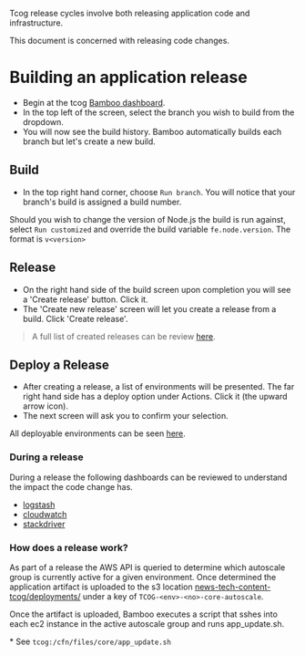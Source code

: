 Tcog release cycles involve both releasing application code and infrastructure. 

This document is concerned with releasing code changes. 

# Building an application release

* Begin at the tcog [Bamboo dashboard](http://bamboo.news.com.au/browse/NEWSTECH-TCOG).
* In the top left of the screen, select the branch you wish to build from the dropdown.
* You will now see the build history. Bamboo automatically builds each branch but let's create a new build.

## Build

* In the top right hand corner, choose `Run branch`. You will notice that your branch's build is assigned a build number.

Should you wish to change the version of Node.js the build is run against, select `Run customized` and override the build variable `fe.node.version`. The format is `v<version>`

## Release

* On the right hand side of the build screen upon completion you will see a 'Create release' button. Click it.
* The 'Create new release' screen will let you create a release from a build. Click 'Create release'.

> A full list of created releases can be review [here](http://bamboo.news.com.au/deploy/viewDeploymentProjectVersions.action?id=117243905).

## Deploy a Release

* After creating a release, a list of environments will be presented. The far right hand side has a deploy option under Actions. Click it (the upward arrow icon).
* The next screen will ask you to confirm your selection.

All deployable environments can be seen [here](http://bamboo.news.com.au/deploy/viewDeploymentProjectEnvironments.action?id=117243905).

### During a release

During a release the following dashboards can be reviewed to understand the impact the code change has.

- [logstash](http://logstash.ni.news.com.au/#/dashboard/elasticsearch/TCOG%20Analytics%20(prod))
- [cloudwatch](https://ap-southeast-2.console.aws.amazon.com/ec2/v2/home?region=ap-southeast-2#LoadBalancers:search=tcog-prod)
- [stackdriver](https://app.stackdriver.com/groups/4555/tcog/prod)

### How does a release work?

As part of a release the AWS API is queried to determine which autoscale group is currently active for a given environment.
Once determined the application artifact is uploaded to the s3 location [news-tech-content-tcog/deployments/](https://console.aws.amazon.com/s3/home?region=ap-southeast-2#&bucket=news-tech-content-tcog&prefix=deployments/)
under a key of `TCOG-<env>-<no>-core-autoscale`.

Once the artifact is uploaded, Bamboo executes a script that sshes into each ec2 instance in the active autoscale group and runs app_update.sh.

\* See `tcog:/cfn/files/core/app_update.sh`